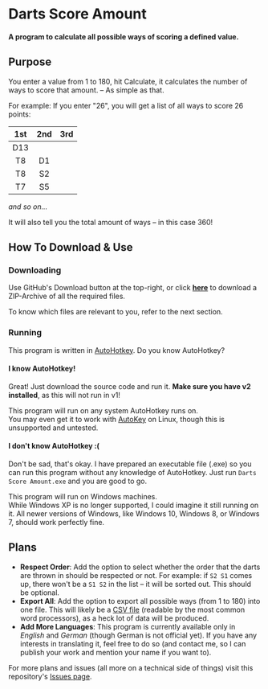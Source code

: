 # Darts Score Amount
#### A program to calculate all possible ways of scoring a defined value.

## Purpose
You enter a value from 1 to 180, hit Calculate, it calculates the number of ways to score that amount. – As simple as that.

For example: If you enter "26", you will get a list of all ways to score 26 points:

1st | 2nd | 3rd
:--:|:---:|:--:
D13 |     |    
T8  | D1  |    
T8  | S2  |    
T7  | S5  |    

_and so on..._

It will also tell you the total amount of ways – in this case 360!


## How To Download & Use
### Downloading
Use GitHub's Download button at the top-right, or click [**here**](https://github.com/SALZKARTOFFEEEL/Darts-Score-Amount/archive/master.zip) to download a ZIP-Archive of all the required files.

To know which files are relevant to you, refer to the next section.

### Running

This program is written in [AutoHotkey](https://www.autohotkey.com/). Do you know AutoHotkey?

#### I know AutoHotkey!
Great! Just download the source code and run it. **Make sure you have v2 installed**, as this will not run in v1!

This program will run on any system AutoHotkey runs on.  
You may even get it to work with [AutoKey](https://github.com/autokey/autokey) on Linux, though this is unsupported and untested.


#### I don't know AutoHotkey :(
Don't be sad, that's okay. I have prepared an executable file (.exe) so you can run this program without any knowledge of AutoHotkey.
Just run `Darts Score Amount.exe` and you are good to go.

This program will run on Windows machines.  
While Windows XP is no longer supported, I could imagine it still running on it. All newer versions of Windows, like Windows 10, Windows 8, or Windows 7, should work perfectly fine.


## Plans
* **Respect Order**:
  Add the option to select whether the order that the darts are thrown in should be respected or not. For example: if `S2 S1` comes up, there won't be a `S1 S2` in the list – it will be sorted out. This should be optional.
* **Export All**:
  Add the option to export all possible ways (from 1 to 180) into one file. This will likely be a [CSV file](https://en.wikipedia.org/wiki/Comma-separated_values) (readable by the most common word processors), as a heck lot of data will be produced.
* **Add More Languages**:
  This program is currently available only in *English* and *German* (though German is not official yet). If you have any interests in translating it, feel free to do so (and contact me, so I can publish your work and mention your name if you want to).

For more plans and issues (all more on a technical side of things) visit this repository's [Issues page](https://github.com/SALZKARTOFFEEEL/Darts-Score-Amount/issues).